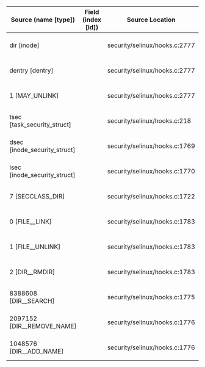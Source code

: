 | Source (name [type]) | Field (index [id]) | Source Location | Label at Source |
| -------------------- | ------------------ | --------------- | --------------- |
| dir [inode] |  | security/selinux/hooks.c:2777 | object, dynamic, input |
| dentry [dentry] |  | security/selinux/hooks.c:2777 | object, dynamic, input |
| 1 [MAY_UNLINK] |  | security/selinux/hooks.c:2777 | operation, static, mediator |
| tsec [task_security_struct] |  | security/selinux/hooks.c:218 | subject, dynamic, input |
| dsec [inode_security_struct] |  | security/selinux/hooks.c:1769 | object, dynamic, input |
| isec [inode_security_struct] |  | security/selinux/hooks.c:1770 | object, dynamic, input |
| 7 [SECCLASS_DIR] |  | security/selinux/hooks.c:1722 | operation, static, mediator |
| 0 [FILE__LINK] |  | security/selinux/hooks.c:1783 | operation, static, mediator |
| 1 [FILE__UNLINK] |  | security/selinux/hooks.c:1783 |  operation, static, mediator|
| 2 [DIR__RMDIR] |  | security/selinux/hooks.c:1783 | operation, static, mediator |
| 8388608 [DIR__SEARCH] |  | security/selinux/hooks.c:1775 | operation, static, mediator |
| 2097152 [DIR__REMOVE_NAME] |  | security/selinux/hooks.c:1776 | operation, static, mediator |
| 1048576 [DIR__ADD_NAME] |  | security/selinux/hooks.c:1776 | operation, static, mediator |